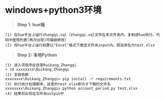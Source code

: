 # windows+python3环境

> **Step 1: hue端**  
```
(1) 在hue平台上运行zhangqi.sql（zhangqi.sql文件在本文件夹内，复制进hue执行，代码中医院列表(两次出现)可编辑修改）
(2) 将hue平台上运行结果以"Excel"格式下载至文件夹input内，假设命名为test.xlsx
```

> **Step 2: 本地Python**  
```
(1) 进入项目所在目录Ruikang_Zhangqi
> cd xxxxxxxx\Ruikang_Zhangqi
(2) 安装依赖
xxxxxxxx\Ruikang_Zhangqi> pip install -r requirements.txt
(3) 执行统计处理脚本，这里的test.xlsx即方才下载的文件名
xxxxxxxx\Ruikang_Zhangqi> python account_period.py test.xlsx
(4) 结果将出现在文件夹output中
```